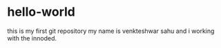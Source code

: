 # hello-world
this is my first git repository
my name is venkteshwar sahu and i working with the innoded. 
